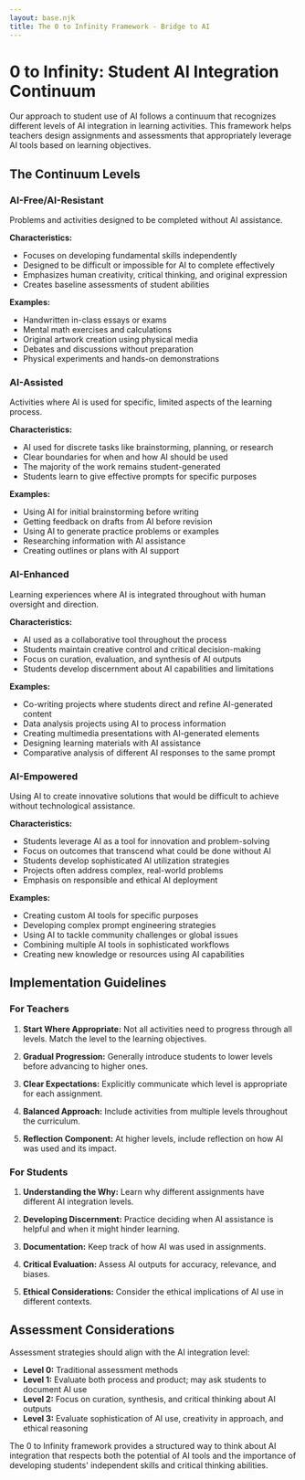 ```yaml
---
layout: base.njk
title: The 0 to Infinity Framework - Bridge to AI
---
```


# 0 to Infinity: Student AI Integration Continuum

Our approach to student use of AI follows a continuum that recognizes different levels of AI integration in learning activities. This framework helps teachers design assignments and assessments that appropriately leverage AI tools based on learning objectives.

## The Continuum Levels

### AI-Free/AI-Resistant

Problems and activities designed to be completed without AI assistance.

**Characteristics:**
- Focuses on developing fundamental skills independently
- Designed to be difficult or impossible for AI to complete effectively
- Emphasizes human creativity, critical thinking, and original expression
- Creates baseline assessments of student abilities

**Examples:**
- Handwritten in-class essays or exams
- Mental math exercises and calculations
- Original artwork creation using physical media
- Debates and discussions without preparation
- Physical experiments and hands-on demonstrations

### AI-Assisted

Activities where AI is used for specific, limited aspects of the learning process.

**Characteristics:**
- AI used for discrete tasks like brainstorming, planning, or research
- Clear boundaries for when and how AI should be used
- The majority of the work remains student-generated
- Students learn to give effective prompts for specific purposes

**Examples:**
- Using AI for initial brainstorming before writing
- Getting feedback on drafts from AI before revision
- Using AI to generate practice problems or examples
- Researching information with AI assistance
- Creating outlines or plans with AI support

### AI-Enhanced

Learning experiences where AI is integrated throughout with human oversight and direction.

**Characteristics:**
- AI used as a collaborative tool throughout the process
- Students maintain creative control and critical decision-making
- Focus on curation, evaluation, and synthesis of AI outputs
- Students develop discernment about AI capabilities and limitations

**Examples:**
- Co-writing projects where students direct and refine AI-generated content
- Data analysis projects using AI to process information
- Creating multimedia presentations with AI-generated elements
- Designing learning materials with AI assistance
- Comparative analysis of different AI responses to the same prompt

### AI-Empowered

Using AI to create innovative solutions that would be difficult to achieve without technological assistance.

**Characteristics:**
- Students leverage AI as a tool for innovation and problem-solving
- Focus on outcomes that transcend what could be done without AI
- Students develop sophisticated AI utilization strategies
- Projects often address complex, real-world problems
- Emphasis on responsible and ethical AI deployment

**Examples:**
- Creating custom AI tools for specific purposes
- Developing complex prompt engineering strategies
- Using AI to tackle community challenges or global issues
- Combining multiple AI tools in sophisticated workflows
- Creating new knowledge or resources using AI capabilities

## Implementation Guidelines

### For Teachers

1. **Start Where Appropriate:** Not all activities need to progress through all levels. Match the level to the learning objectives.

2. **Gradual Progression:** Generally introduce students to lower levels before advancing to higher ones.

3. **Clear Expectations:** Explicitly communicate which level is appropriate for each assignment.

4. **Balanced Approach:** Include activities from multiple levels throughout the curriculum.

5. **Reflection Component:** At higher levels, include reflection on how AI was used and its impact.

### For Students

1. **Understanding the Why:** Learn why different assignments have different AI integration levels.

2. **Developing Discernment:** Practice deciding when AI assistance is helpful and when it might hinder learning.

3. **Documentation:** Keep track of how AI was used in assignments.

4. **Critical Evaluation:** Assess AI outputs for accuracy, relevance, and biases.

5. **Ethical Considerations:** Consider the ethical implications of AI use in different contexts.

## Assessment Considerations

Assessment strategies should align with the AI integration level:

- **Level 0:** Traditional assessment methods
- **Level 1:** Evaluate both process and product; may ask students to document AI use
- **Level 2:** Focus on curation, synthesis, and critical thinking about AI outputs
- **Level 3:** Evaluate sophistication of AI use, creativity in approach, and ethical reasoning

The 0 to Infinity framework provides a structured way to think about AI integration that respects both the potential of AI tools and the importance of developing students' independent skills and critical thinking abilities.